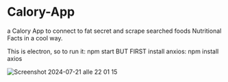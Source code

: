 # Calory-App
a Calory App to connect to fat secret and scrape searched foods Nutritional Facts in a cool way.

This is electron, so to run it: npm start  BUT FIRST install anxios: npm install axios

![Screenshot 2024-07-21 alle 22 01 15](https://github.com/user-attachments/assets/a861d423-c761-4528-a8b3-26ea41f8a5a6)
